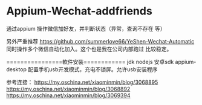# Appium-Wechat-addfriends
通过appium 操作微信加好友，并判断状态（异常，查询不存在 等）

另外严重推荐 https://github.com/summerlove66/YeShen-Wechat-Automatic   同时操作多个微信自动化加入。这个也是我在公司内部跑过 比较稳定。



================軟件安裝============
jdk
nodejs
安卓sdk
appium-desktop
配置手机usb开发模式，充电不锁屏。允许usb安装程序

参考连接：
https://my.oschina.net/xiaominmin/blog/3068895
https://my.oschina.net/xiaominmin/blog/3068892
https://my.oschina.net/xiaominmin/blog/3069394